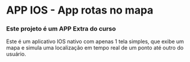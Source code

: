 # APP IOS - App rotas no mapa
### Este projeto é um APP Extra do curso
Este é um aplicativo IOS nativo com apenas 1 tela simples, que exibe um mapa e simula uma localização em tempo real de um ponto até outro do usuário.